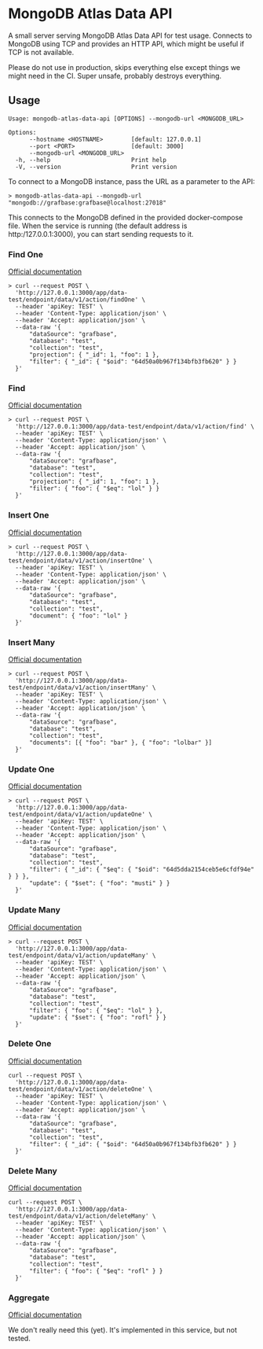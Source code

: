 # MongoDB Atlas Data API

A small server serving MongoDB Atlas Data API for test usage.
Connects to MongoDB using TCP and provides an HTTP API, which
might be useful if TCP is not available.

Please do not use in production, skips everything else except
things we might need in the CI. Super unsafe, probably destroys
everything.

## Usage

```console
Usage: mongodb-atlas-data-api [OPTIONS] --mongodb-url <MONGODB_URL>

Options:
      --hostname <HOSTNAME>        [default: 127.0.0.1]
      --port <PORT>                [default: 3000]
      --mongodb-url <MONGODB_URL>  
  -h, --help                       Print help
  -V, --version                    Print version
```

To connect to a MongoDB instance, pass the URL as a parameter to
the API:

```console
> mongodb-atlas-data-api --mongodb-url "mongodb://grafbase:grafbase@localhost:27018"
```

This connects to the MongoDB defined in the provided docker-compose
file. When the service is running (the default address is http:/127.0.0.1:3000),
you can start sending requests to it.

### Find One

[Official documentation](https://www.mongodb.com/docs/atlas/app-services/data-api/openapi/#operation/findOne)

```console
> curl --request POST \
  'http://127.0.0.1:3000/app/data-test/endpoint/data/v1/action/findOne' \
  --header 'apiKey: TEST' \
  --header 'Content-Type: application/json' \
  --header 'Accept: application/json' \
  --data-raw '{
      "dataSource": "grafbase",
      "database": "test",
      "collection": "test",
      "projection": { "_id": 1, "foo": 1 },
      "filter": { "_id": { "$oid": "64d50a0b967f134bfb3fb620" } }
  }'
```

### Find

[Official documentation](https://www.mongodb.com/docs/atlas/app-services/data-api/openapi/#operation/find)

```console
> curl --request POST \
  'http://127.0.0.1:3000/app/data-test/endpoint/data/v1/action/find' \
  --header 'apiKey: TEST' \
  --header 'Content-Type: application/json' \
  --header 'Accept: application/json' \
  --data-raw '{
      "dataSource": "grafbase",
      "database": "test",
      "collection": "test",
      "projection": { "_id": 1, "foo": 1 },
      "filter": { "foo": { "$eq": "lol" } }
  }'
```

### Insert One

[Official documentation](https://www.mongodb.com/docs/atlas/app-services/data-api/openapi/#operation/insertOne)

```console
> curl --request POST \
  'http://127.0.0.1:3000/app/data-test/endpoint/data/v1/action/insertOne' \
  --header 'apiKey: TEST' \
  --header 'Content-Type: application/json' \
  --header 'Accept: application/json' \
  --data-raw '{
      "dataSource": "grafbase",
      "database": "test",
      "collection": "test",
      "document": { "foo": "lol" }
  }'
```

### Insert Many

[Official documentation](https://www.mongodb.com/docs/atlas/app-services/data-api/openapi/#operation/insertMany)

```console
> curl --request POST \
  'http://127.0.0.1:3000/app/data-test/endpoint/data/v1/action/insertMany' \
  --header 'apiKey: TEST' \
  --header 'Content-Type: application/json' \
  --header 'Accept: application/json' \
  --data-raw '{
      "dataSource": "grafbase",
      "database": "test",
      "collection": "test",
      "documents": [{ "foo": "bar" }, { "foo": "lolbar" }]
  }'
```

### Update One

[Official documentation](https://www.mongodb.com/docs/atlas/app-services/data-api/openapi/#operation/updateOne)

```console
> curl --request POST \
  'http://127.0.0.1:3000/app/data-test/endpoint/data/v1/action/updateOne' \
  --header 'apiKey: TEST' \
  --header 'Content-Type: application/json' \
  --header 'Accept: application/json' \
  --data-raw '{
      "dataSource": "grafbase",
      "database": "test",
      "collection": "test",
      "filter": { "_id": { "$eq": { "$oid": "64d5dda2154ceb5e6cfdf94e" } } },
      "update": { "$set": { "foo": "musti" } }
  }'
```

### Update Many

[Official documentation](https://www.mongodb.com/docs/atlas/app-services/data-api/openapi/#operation/updateMany)

```console
> curl --request POST \
  'http://127.0.0.1:3000/app/data-test/endpoint/data/v1/action/updateMany' \
  --header 'apiKey: TEST' \
  --header 'Content-Type: application/json' \
  --header 'Accept: application/json' \
  --data-raw '{
      "dataSource": "grafbase",
      "database": "test",
      "collection": "test",
      "filter": { "foo": { "$eq": "lol" } },
      "update": { "$set": { "foo": "rofl" } }
  }'
```

### Delete One

[Official documentation](https://www.mongodb.com/docs/atlas/app-services/data-api/openapi/#operation/deleteOne)

```console
curl --request POST \
  'http://127.0.0.1:3000/app/data-test/endpoint/data/v1/action/deleteOne' \
  --header 'apiKey: TEST' \
  --header 'Content-Type: application/json' \
  --header 'Accept: application/json' \
  --data-raw '{
      "dataSource": "grafbase",
      "database": "test",
      "collection": "test",
      "filter": { "_id": { "$oid": "64d50a0b967f134bfb3fb620" } }
  }'
```

### Delete Many

[Official documentation](https://www.mongodb.com/docs/atlas/app-services/data-api/openapi/#operation/deleteMany)

```console
curl --request POST \
  'http://127.0.0.1:3000/app/data-test/endpoint/data/v1/action/deleteMany' \
  --header 'apiKey: TEST' \
  --header 'Content-Type: application/json' \
  --header 'Accept: application/json' \
  --data-raw '{
      "dataSource": "grafbase",
      "database": "test",
      "collection": "test",
      "filter": { "foo": { "$eq": "rofl" } }
  }'
```

### Aggregate

[Official documentation](https://www.mongodb.com/docs/atlas/app-services/data-api/openapi/#operation/aggregate)

We don't really need this (yet). It's implemented in this service, but not tested.
